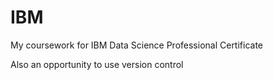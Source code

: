 # IBM
My coursework for IBM Data Science Professional Certificate

Also an opportunity to use version control
